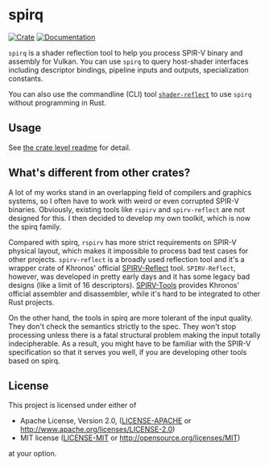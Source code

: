 # spirq

[![Crate](https://img.shields.io/crates/v/spirq)](https://crates.io/crates/spirq)
[![Documentation](https://docs.rs/spirq/badge.svg)](https://docs.rs/spirq)

`spirq` is a shader reflection tool to help you process SPIR-V binary and assembly for Vulkan. You can use `spirq` to query host-shader interfaces including descriptor bindings, pipeline inputs and outputs, specialization constants.

You can also use the commandline (CLI) tool [`shader-reflect`](shader-reflect/README.md) to use `spirq` without programming in Rust.

## Usage

See [the crate level readme](spirq/README.md) for detail.

## What's different from other crates?

A lot of my works stand in an overlapping field of compilers and graphics systems, so I often have to work with weird or even corrupted SPIR-V binaries. Obviously, existing tools like `rspirv` and `spirv-reflect` are not designed for this. I then decided to develop my own toolkit, which is now the spirq family.

Compared with spirq, `rspirv` has more strict requirements on SPIR-V physical layout, which makes it impossible to process bad test cases for other projects. `spirv-reflect` is a broadly used reflection tool and it's a wrapper crate of Khronos' official [SPIRV-Reflect](https://github.com/KhronosGroup/SPIRV-Reflect) tool. `SPIRV-Reflect`, however, was developed in pretty early days and it has some legacy bad designs (like a limit of 16 descriptors). [SPIRV-Tools](https://github.com/KhronosGroup/SPIRV-Reflect) provides Khronos' official assembler and disassembler, while it's hard to be integrated to other Rust projects.

On the other hand, the tools in spirq are more tolerant of the input quality. They don't check the semantics strictly to the spec. They won't stop processing unless there is a fatal structural problem making the input totally indecipherable. As a result, you might have to be familiar with the SPIR-V specification so that it serves you well, if you are developing other tools based on spirq.

## License

This project is licensed under either of

* Apache License, Version 2.0, ([LICENSE-APACHE](LICENSE-APACHE) or http://www.apache.org/licenses/LICENSE-2.0)
* MIT license ([LICENSE-MIT](LICENSE-MIT) or http://opensource.org/licenses/MIT)

at your option.
